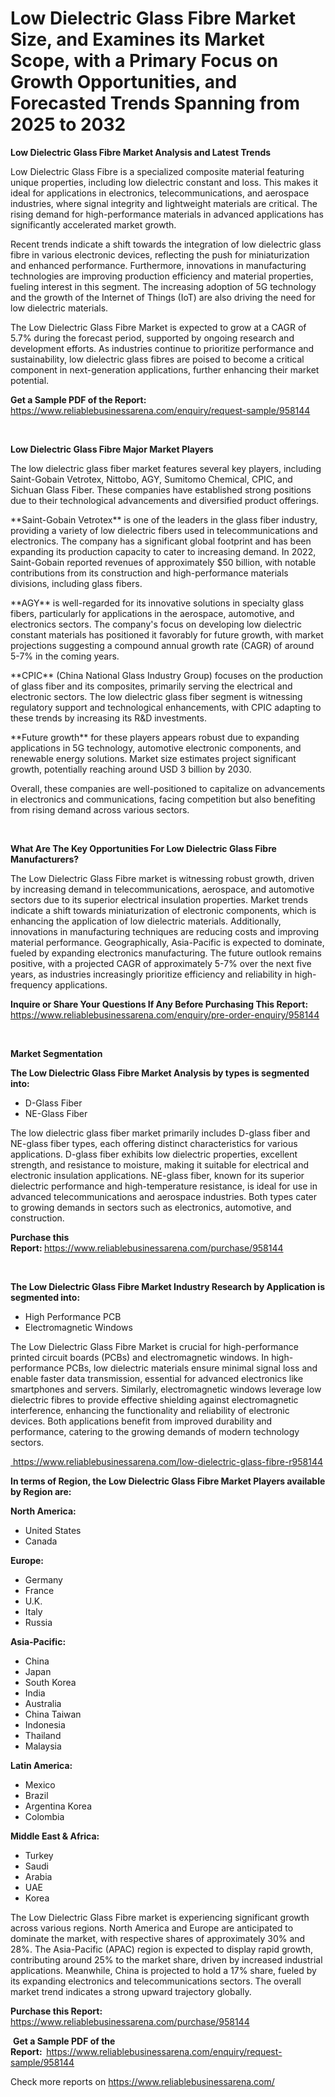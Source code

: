 <p><h1>Low Dielectric Glass Fibre Market Size, and Examines its Market Scope, with a Primary Focus on Growth Opportunities, and Forecasted Trends Spanning from 2025 to 2032</h1></p><p><strong>Low Dielectric Glass Fibre Market Analysis and Latest Trends</strong></p>
<p><p>Low Dielectric Glass Fibre is a specialized composite material featuring unique properties, including low dielectric constant and loss. This makes it ideal for applications in electronics, telecommunications, and aerospace industries, where signal integrity and lightweight materials are critical. The rising demand for high-performance materials in advanced applications has significantly accelerated market growth.</p><p>Recent trends indicate a shift towards the integration of low dielectric glass fibre in various electronic devices, reflecting the push for miniaturization and enhanced performance. Furthermore, innovations in manufacturing technologies are improving production efficiency and material properties, fueling interest in this segment. The increasing adoption of 5G technology and the growth of the Internet of Things (IoT) are also driving the need for low dielectric materials.</p><p>The Low Dielectric Glass Fibre Market is expected to grow at a CAGR of 5.7% during the forecast period, supported by ongoing research and development efforts. As industries continue to prioritize performance and sustainability, low dielectric glass fibres are poised to become a critical component in next-generation applications, further enhancing their market potential.</p></p>
<p><strong>Get a Sample PDF of the Report:&nbsp;</strong> <a href="https://www.reliablebusinessarena.com/enquiry/request-sample/958144?utm_campaign=3272&utm_medium=2&utm_source=Github&utm_content=ia&utm_term=21032025&utm_id=low-dielectric-glass-fibre">https://www.reliablebusinessarena.com/enquiry/request-sample/958144</a></p>
<p>&nbsp;</p>
<p><strong>Low Dielectric Glass Fibre Major Market Players</strong></p>
<p><p>The low dielectric glass fiber market features several key players, including Saint-Gobain Vetrotex, Nittobo, AGY, Sumitomo Chemical, CPIC, and Sichuan Glass Fiber. These companies have established strong positions due to their technological advancements and diversified product offerings.</p><p>**Saint-Gobain Vetrotex** is one of the leaders in the glass fiber industry, providing a variety of low dielectric fibers used in telecommunications and electronics. The company has a significant global footprint and has been expanding its production capacity to cater to increasing demand. In 2022, Saint-Gobain reported revenues of approximately $50 billion, with notable contributions from its construction and high-performance materials divisions, including glass fibers.</p><p>**AGY** is well-regarded for its innovative solutions in specialty glass fibers, particularly for applications in the aerospace, automotive, and electronics sectors. The company's focus on developing low dielectric constant materials has positioned it favorably for future growth, with market projections suggesting a compound annual growth rate (CAGR) of around 5-7% in the coming years.</p><p>**CPIC** (China National Glass Industry Group) focuses on the production of glass fiber and its composites, primarily serving the electrical and electronic sectors. The low dielectric glass fiber segment is witnessing regulatory support and technological enhancements, with CPIC adapting to these trends by increasing its R&D investments. </p><p>**Future growth** for these players appears robust due to expanding applications in 5G technology, automotive electronic components, and renewable energy solutions. Market size estimates project significant growth, potentially reaching around USD 3 billion by 2030. </p><p>Overall, these companies are well-positioned to capitalize on advancements in electronics and communications, facing competition but also benefiting from rising demand across various sectors.</p></p>
<p>&nbsp;</p>
<p><strong>What Are The Key Opportunities For Low Dielectric Glass Fibre Manufacturers?</strong></p>
<p><p>The Low Dielectric Glass Fibre market is witnessing robust growth, driven by increasing demand in telecommunications, aerospace, and automotive sectors due to its superior electrical insulation properties. Market trends indicate a shift towards miniaturization of electronic components, which is enhancing the application of low dielectric materials. Additionally, innovations in manufacturing techniques are reducing costs and improving material performance. Geographically, Asia-Pacific is expected to dominate, fueled by expanding electronics manufacturing. The future outlook remains positive, with a projected CAGR of approximately 5-7% over the next five years, as industries increasingly prioritize efficiency and reliability in high-frequency applications.</p></p>
<p><strong>Inquire or Share Your Questions If Any Before Purchasing This Report:</strong> <a href="https://www.reliablebusinessarena.com/enquiry/pre-order-enquiry/958144?utm_campaign=3272&utm_medium=2&utm_source=Github&utm_content=ia&utm_term=21032025&utm_id=low-dielectric-glass-fibre">https://www.reliablebusinessarena.com/enquiry/pre-order-enquiry/958144</a></p>
<p>&nbsp;</p>
<p><strong>Market Segmentation</strong></p>
<p><strong>The Low Dielectric Glass Fibre Market Analysis by types is segmented into:</strong></p>
<p><ul><li>D-Glass Fiber</li><li>NE-Glass Fiber</li></ul></p>
<p><p>The low dielectric glass fiber market primarily includes D-glass fiber and NE-glass fiber types, each offering distinct characteristics for various applications. D-glass fiber exhibits low dielectric properties, excellent strength, and resistance to moisture, making it suitable for electrical and electronic insulation applications. NE-glass fiber, known for its superior dielectric performance and high-temperature resistance, is ideal for use in advanced telecommunications and aerospace industries. Both types cater to growing demands in sectors such as electronics, automotive, and construction.</p></p>
<p><strong>Purchase this Report:&nbsp;</strong><a href="https://www.reliablebusinessarena.com/purchase/958144?utm_campaign=3272&utm_medium=2&utm_source=Github&utm_content=ia&utm_term=21032025&utm_id=low-dielectric-glass-fibre">https://www.reliablebusinessarena.com/purchase/958144</a></p>
<p>&nbsp;</p>
<p><strong>The Low Dielectric Glass Fibre Market Industry Research by Application is segmented into:</strong></p>
<p><ul><li>High Performance PCB</li><li>Electromagnetic Windows</li></ul></p>
<p><p>The Low Dielectric Glass Fibre Market is crucial for high-performance printed circuit boards (PCBs) and electromagnetic windows. In high-performance PCBs, low dielectric materials ensure minimal signal loss and enable faster data transmission, essential for advanced electronics like smartphones and servers. Similarly, electromagnetic windows leverage low dielectric fibres to provide effective shielding against electromagnetic interference, enhancing the functionality and reliability of electronic devices. Both applications benefit from improved durability and performance, catering to the growing demands of modern technology sectors.</p></p>
<p><a href="https://www.reliablebusinessarena.com/low-dielectric-glass-fibre-r958144?utm_campaign=3272&utm_medium=2&utm_source=Github&utm_content=ia&utm_term=21032025&utm_id=low-dielectric-glass-fibre">&nbsp;https://www.reliablebusinessarena.com/low-dielectric-glass-fibre-r958144</a></p>
<p><strong>In terms of Region, the Low Dielectric Glass Fibre Market Players available by Region are:</strong></p>
<p>
    <p> <strong> North America: </strong>
        <ul>
            <li>United States</li>
            <li>Canada</li>
        </ul>
        </p> 
    <p> <strong> Europe: </strong>
        <ul>
            <li>Germany</li>
            <li>France</li>
            <li>U.K.</li>
            <li>Italy</li>
            <li>Russia</li>
        </ul>
        </p> 
    <p> <strong> Asia-Pacific: </strong>
        <ul>
            <li>China</li>
            <li>Japan</li>
            <li>South Korea</li>
            <li>India</li>
            <li>Australia</li>
            <li>China Taiwan</li>
            <li>Indonesia</li>
            <li>Thailand</li>
            <li>Malaysia</li>
        </ul>
        </p> 
    <p> <strong> Latin America: </strong>
        <ul>
            <li>Mexico</li>
            <li>Brazil</li>
            <li>Argentina Korea</li>
            <li>Colombia</li>
        </ul>
        </p> 
    <p> <strong> Middle East & Africa: </strong>
        <ul>
            <li>Turkey</li>
            <li>Saudi</li>
            <li>Arabia</li>
            <li>UAE</li>
            <li>Korea</li>
        </ul>
    </p>
    </p>
<p><p>The Low Dielectric Glass Fibre market is experiencing significant growth across various regions. North America and Europe are anticipated to dominate the market, with respective shares of approximately 30% and 28%. The Asia-Pacific (APAC) region is expected to display rapid growth, contributing around 25% to the market share, driven by increased industrial applications. Meanwhile, China is projected to hold a 17% share, fueled by its expanding electronics and telecommunications sectors. The overall market trend indicates a strong upward trajectory globally.</p></p>
<p><strong>Purchase this Report: </strong><a href="https://www.reliablebusinessarena.com/purchase/958144?utm_campaign=3272&utm_medium=2&utm_source=Github&utm_content=ia&utm_term=21032025&utm_id=low-dielectric-glass-fibre">https://www.reliablebusinessarena.com/purchase/958144</a></p>
<p>&nbsp;<strong>Get a Sample PDF of the Report:&nbsp;&nbsp;</strong><a href="https://www.reliablebusinessarena.com/enquiry/request-sample/958144?utm_campaign=3272&utm_medium=2&utm_source=Github&utm_content=ia&utm_term=21032025&utm_id=low-dielectric-glass-fibre">https://www.reliablebusinessarena.com/enquiry/request-sample/958144</a></p>
<p><strong></strong></p>
<p>Check more reports on <a href="https://www.reliablebusinessarena.com/?utm_campaign=3272&utm_medium=2&utm_source=Github&utm_content=ia&utm_term=21032025&utm_id=low-dielectric-glass-fibre">https://www.reliablebusinessarena.com/</a></p>